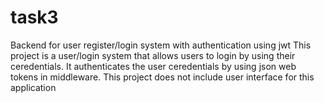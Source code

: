 # task3
Backend for user register/login system with authentication using jwt
This project is a user/login system that allows users to login by using their ceredentials.
It authenticates the user ceredentials by using json web tokens in middleware.
This project does not include user interface for this application
